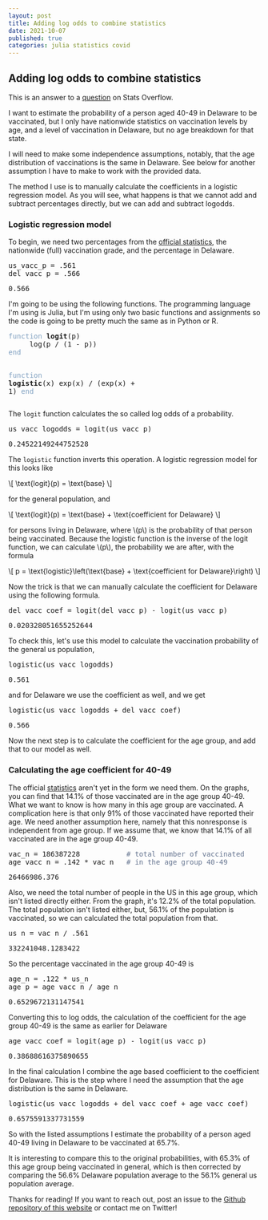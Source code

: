 ```yaml
---
layout: post
title: Adding log odds to combine statistics
date: 2021-10-07
published: true
categories: julia statistics covid
---
```


<script type="text/javascript" src="http://cdn.mathjax.org/mathjax/latest/MathJax.js?config=TeX-AMS-MML_HTMLorMML"></script>

<div id="outline-container-org6eaf792" class="outline-2">
<h2 id="org6eaf792">Adding log odds to combine statistics</h2>
<div class="outline-text-2" id="text-org6eaf792">
<p>
This is an answer to a <a href="https://stats.stackexchange.com/questions/546774/how-to-combine-state-level-covid-19-vaccination-rates-with-national-demographic">question</a> on Stats Overflow. 
</p>

<p>
I want to estimate the probability of a person aged 40-49 in Delaware
to be vaccinated, but I only have nationwide statistics on
vaccination levels by age, and a level of vaccination in Delaware, but
no age breakdown for that state.
</p>

<p>
I will need to make some independence assumptions, notably, that the
age distribution of vaccinations is the same in Delaware. See below
for another assumption I have to make to work with the provided data.
</p>

<p>
The method I use is to manually calculate the coefficients in a
logistic regression model. As you will see, what happens is that we
cannot add and subtract percentages directly, but we can add and
subtract logodds.
</p>
</div>

<div id="outline-container-org021e0d5" class="outline-3">
<h3 id="org021e0d5">Logistic regression model</h3>
<div class="outline-text-3" id="text-org021e0d5">
<p>
To begin, we need two percentages from the <a href="https://covid.cdc.gov/covid-data-tracker/#vaccinations_vacc-total-admin-rate-total">official statistics</a>, the
nationwide (full) vaccination grade, and the percentage in Delaware.
</p>

<div class="org-src-container">
<pre class="src src-ess-julia">us_vacc_p = .561
del_vacc_p = .566
</pre>
</div>

<pre class="example">
0.566
</pre>


<p>
I'm going to be using the following functions. The programming language
I'm using is Julia, but I'm using only two basic functions and
assignments so the code is going to be pretty much the same as in
Python or R. 
</p>

<div class="org-src-container">
<pre class="src src-ess-julia"><span style="color: #81A1C1;">function</span> <span style="font-weight: bold;">logit</span>(p)
     log(p / (1 - p))
<span style="color: #81A1C1;">end</span>

<span style="color: #81A1C1;">function</span> <span style="font-weight: bold;">logistic</span>(x)
    exp(x) / (exp(x) + 1)
<span style="color: #81A1C1;">end</span>
</pre>
</div>

<p>
The <code>logit</code> function calculates the so called log odds of a probability. 
</p>

<div class="org-src-container">
<pre class="src src-ess-julia">us_vacc_logodds = logit(us_vacc_p)
</pre>
</div>

<pre class="example">
0.24522149244752528
</pre>


<p>
The <code>logistic</code> function inverts this operation. A logistic regression
model for this looks like
</p>

<p>
\[
\text{logit}(p) = \text{base}
\]
</p>

<p>
for the general population, and
</p>

<p>
\[
\text{logit}(p) = \text{base} + \text{coefficient for Delaware}
\]
</p>

<p>
for persons living in Delaware, where \(p\) is the probability of that
person being vaccinated. Because the logistic function is the inverse
of the logit function, we can calculate \(p\), the probability we are
after, with the formula
</p>

<p>
\[
p = \text{logistic}\left(\text{base} + \text{coefficient for Delaware}\right)
\]
</p>

<p>
Now the trick is that we can manually calculate the coefficient for
Delaware using the following formula. 
</p>

<div class="org-src-container">
<pre class="src src-ess-julia">del_vacc_coef = logit(del_vacc_p) - logit(us_vacc_p)
</pre>
</div>

<pre class="example">
0.020328051655252644
</pre>


<p>
To check this, let's use this model to calculate the vaccination
probability of the general us population,
</p>

<div class="org-src-container">
<pre class="src src-ess-julia">logistic(us_vacc_logodds)
</pre>
</div>

<pre class="example">
0.561
</pre>


<p>
and for Delaware we use the coefficient as well, and we get
</p>

<div class="org-src-container">
<pre class="src src-ess-julia">logistic(us_vacc_logodds + del_vacc_coef)
</pre>
</div>

<pre class="example">
0.566
</pre>


<p>
Now the next step is to calculate the coefficient for the age group,
and add that to our model as well. 
</p>
</div>
</div>

<div id="outline-container-orgbf6c1aa" class="outline-3">
<h3 id="orgbf6c1aa">Calculating the age coefficient for 40-49</h3>
<div class="outline-text-3" id="text-orgbf6c1aa">
<p>
The official <a href="https://covid.cdc.gov/covid-data-tracker/#vaccination-demographic">statistics</a> aren't yet in the form we need them. On the
graphs, you can find that 14.1% of those vaccinated are in the age
group 40-49. What we want to know is how many in this age group are
vaccinated. A complication here is that only 91% of those vaccinated
have reported their age. We need another assumption here, namely that
this nonresponse is independent from age group. If we assume that, we
know that 14.1% of all vaccinated are in the age group 40-49.
</p>

<div class="org-src-container">
<pre class="src src-ess-julia">vac_n = 186387228           <span style="color: #677691;"># </span><span style="color: #677691;">total number of vaccinated</span>
age_vacc_n = .142 * vac_n   <span style="color: #677691;"># </span><span style="color: #677691;">in the age group 40-49</span>
</pre>
</div>

<pre class="example">
26466986.376
</pre>


<p>
Also, we need the total number of people in the US in this age group,
which isn't listed directly either. From the graph, it's 12.2% of the
total population. The total population isn't listed either, but, 56.1%
of the population is vaccinated, so we can calculated the total
population from that.
</p>

<div class="org-src-container">
<pre class="src src-ess-julia">us_n = vac_n / .561
</pre>
</div>

<pre class="example">
332241048.1283422
</pre>


<p>
So the percentage vaccinated in the age group 40-49 is
</p>

<div class="org-src-container">
<pre class="src src-ess-julia">age_n = .122 * us_n
age_p = age_vacc_n / age_n
</pre>
</div>

<pre class="example">
0.6529672131147541
</pre>


<p>
Converting this to log odds, the calculation of the coefficient for the age
group 40-49 is the same as earlier for Delaware
</p>

<div class="org-src-container">
<pre class="src src-ess-julia">age_vacc_coef = logit(age_p) - logit(us_vacc_p)
</pre>
</div>

<pre class="example">
0.38688616375890655
</pre>


<p>
In the final calculation I combine the age based coefficient to the
coefficient for Delaware. This is the step where I need the assumption
that the age distribution is the same in Delaware. 
</p>

<div class="org-src-container">
<pre class="src src-ess-julia">logistic(us_vacc_logodds + del_vacc_coef + age_vacc_coef)
</pre>
</div>

<pre class="example">
0.6575591337731559
</pre>


<p>
So with the listed assumptions I estimate the probability of a person
aged 40-49 living in Delaware to be vaccinated at 65.7%.
</p>

<p>
It is interesting to compare this to the original probabilities, with
65.3% of this age group being vaccinated in general, which is then
corrected by comparing the 56.6% Delaware population average to the
56.1% general us population average.
</p>

<p>
Thanks for reading! If you want to reach out, post an issue to the
<a href="https://github.com/Gijs-Koot/Gijs-Koot.github.io">Github repository of this website</a> or contact me on Twitter!
</p>
</div>
</div>
</div>
